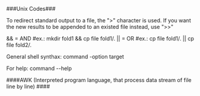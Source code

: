 ###Unix Codes###

To redirect standard output to a file, the ">" character is used. If you want the new results to be appended to an existed file instead, use ">>"

&& = AND           #ex.: mkdir fold1 && cp file fold1/.
|| = OR            #ex.: cp file fold1/. || cp file fold2/.

General shell synthax:
command -option target

For help:
command --help

####AWK (Interpreted program language, that process data stream of file line by line) ####
